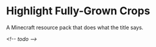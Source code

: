 # Highlight Fully-Grown Crops

A Minecraft resource pack that does what the title says.

*\<!-- todo -->*
